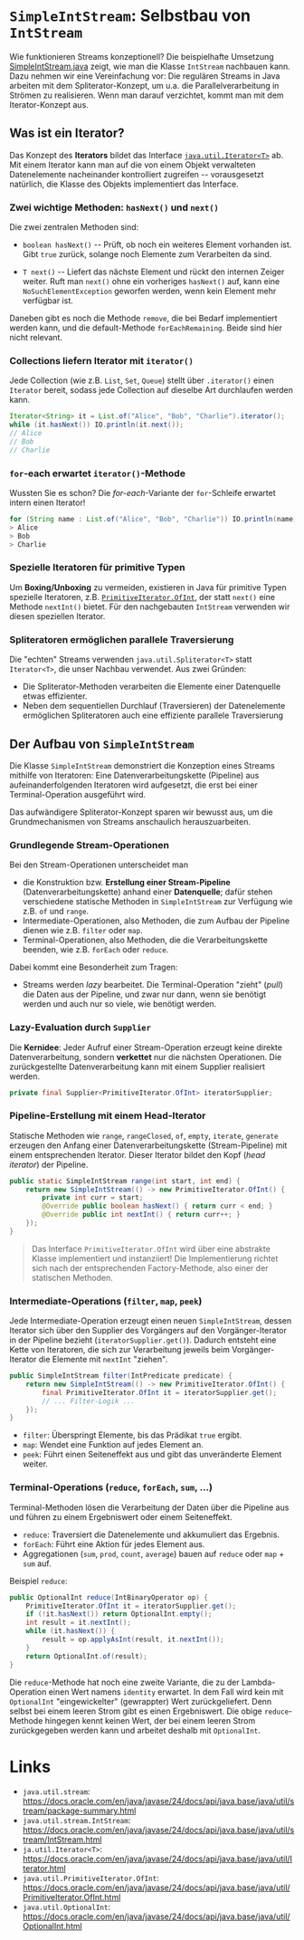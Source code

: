 # `SimpleIntStream`: Selbstbau von `IntStream`

Wie funktionieren Streams konzeptionell? Die beispielhafte Umsetzung [SimpleIntStream.java](SimpleIntStream.java) zeigt, wie man die Klasse `IntStream` nachbauen kann. Dazu nehmen wir eine Vereinfachung vor: Die regulären Streams in Java arbeiten mit dem Spliterator-Konzept, um u.a. die Parallelverarbeitung in Strömen zu realisieren. Wenn man darauf verzichtet, kommt man mit dem Iterator-Konzept aus.

## Was ist ein Iterator?

Das Konzept des **Iterators** bildet das Interface [`java.util.Iterator<T>`](https://docs.oracle.com/en/java/javase/24/docs/api/java.base/java/util/Iterator.html) ab. Mit einem Iterator kann man auf die von einem Objekt verwalteten Datenelemente nacheinander kontrolliert zugreifen -- vorausgesetzt natürlich, die Klasse des Objekts implementiert das Interface.

### Zwei wichtige Methoden: `hasNext()` und `next()`

Die zwei zentralen Methoden sind:

* `boolean hasNext()` -- Prüft, ob noch ein weiteres Element vorhanden ist. Gibt `true` zurück, solange noch Elemente zum Verarbeiten da sind.

* `T next()` -- Liefert das nächste Element und rückt den internen Zeiger weiter. Ruft man `next()` ohne ein vorheriges `hasNext()` auf, kann eine `NoSuchElementException` geworfen werden, wenn kein Element mehr verfügbar ist.

Daneben gibt es noch die Methode `remove`, die bei Bedarf implementiert werden kann, und die default-Methode `forEachRemaining`. Beide sind hier nicht relevant.

### Collections liefern Iterator mit `iterator()`

Jede Collection (wie z.B. `List`, `Set`, `Queue`) stellt über `.iterator()` einen `Iterator` bereit, sodass jede Collection auf dieselbe Art durchlaufen werden kann.

```java
Iterator<String> it = List.of("Alice", "Bob", "Charlie").iterator();
while (it.hasNext()) IO.println(it.next());
// Alice
// Bob
// Charlie
```

### `for`-each erwartet `iterator()`-Methode

Wussten Sie es schon? Die _for-each_-Variante der `for`-Schleife erwartet intern einen Iterator!

```java
for (String name : List.of("Alice", "Bob", "Charlie")) IO.println(name);
> Alice
> Bob
> Charlie
```

### Spezielle Iteratoren für primitive Typen

Um **Boxing/Unboxing** zu vermeiden, existieren in Java für primitive Typen spezielle Iteratoren, z.B. [`PrimitiveIterator.OfInt`](https://docs.oracle.com/en/java/javase/24/docs/api/java.base/java/util/PrimitiveIterator.OfInt.html), der statt `next()` eine Methode `nextInt()` bietet. Für den nachgebauten `IntStream` verwenden wir diesen speziellen Iterator.

### Spliteratoren ermöglichen parallele Traversierung

Die "echten" Streams verwenden `java.util.Spliterator<T>` statt `Iterator<T>`, die unser Nachbau verwendet. Aus zwei Gründen:

* Die Spliterator-Methoden verarbeiten die Elemente einer Datenquelle etwas effizienter.
* Neben dem sequentiellen Durchlauf (Traversieren) der Datenelemente ermöglichen Spliteratoren auch eine effiziente parallele Traversierung

## Der Aufbau von `SimpleIntStream`

Die Klasse `SimpleIntStream` demonstriert die Konzeption eines Streams mithilfe von Iteratoren: Eine Datenverarbeitungskette (Pipeline) aus aufeinanderfolgenden Iteratoren wird aufgesetzt, die erst bei einer Terminal-Operation ausgeführt wird.

Das aufwändigere Spliterator-Konzept sparen wir bewusst aus, um die Grundmechanismen von Streams anschaulich herauszuarbeiten.

### Grundlegende Stream-Operationen

Bei den Stream-Operationen unterscheidet man

* die Konstruktion bzw. **Erstellung einer Stream-Pipeline** (Datenverarbeitungskette) anhand einer **Datenquelle**; dafür stehen verschiedene statische Methoden in `SimpleIntStream` zur Verfügung wie z.B. `of` und `range`.
* Intermediate-Operationen, also Methoden, die zum Aufbau der Pipeline dienen wie z.B. `filter` oder `map`.
* Terminal-Operationen, also Methoden, die die Verarbeitungskette beenden, wie z.B. `forEach` oder `reduce`.

Dabei kommt eine Besonderheit zum Tragen:

* Streams werden _lazy_ bearbeitet. Die Terminal-Operation "zieht" (_pull_) die Daten aus der Pipeline, und zwar nur dann, wenn sie benötigt werden und auch nur so viele, wie benötigt werden.

### Lazy-Evaluation durch `Supplier`

Die **Kernidee**: Jeder Aufruf einer Stream-Operation erzeugt keine direkte Datenverarbeitung, sondern **verkettet** nur die nächsten Operationen. Die zurückgestellte Datenverarbeitung kann mit einem Supplier realisiert werden.

```java
private final Supplier<PrimitiveIterator.OfInt> iteratorSupplier;
```

### Pipeline-Erstellung mit einem Head-Iterator

Statische Methoden wie `range`, `rangeClosed`, `of`, `empty`, `iterate`, `generate` erzeugen den Anfang einer Datenverarbeitungskette (Stream-Pipeline) mit einem entsprechenden Iterator. Dieser Iterator bildet den Kopf (_head iterator_) der Pipeline.

```java
public static SimpleIntStream range(int start, int end) {
    return new SimpleIntStream(() -> new PrimitiveIterator.OfInt() {
        private int curr = start;
        @Override public boolean hasNext() { return curr < end; }
        @Override public int nextInt() { return curr++; }
    });
}
```

> Das Interface `PrimitiveIterator.OfInt` wird über eine abstrakte Klasse implementiert und instanziiert! Die Implementierung richtet sich nach der entsprechenden Factory-Methode, also einer der statischen Methoden.

### Intermediate-Operations (`filter`, `map`, `peek`)

Jede Intermediate-Operation erzeugt einen neuen `SimpleIntStream`, dessen Iterator sich über den Supplier des Vorgängers auf den Vorgänger-Iterator in der Pipeline bezieht (`iteratorSupplier.get()`). Dadurch entsteht eine Kette von Iteratoren, die sich zur Verarbeitung jeweils beim Vorgänger-Iterator die Elemente mit `nextInt` "ziehen".

```java
public SimpleIntStream filter(IntPredicate predicate) {
    return new SimpleIntStream(() -> new PrimitiveIterator.OfInt() {
        final PrimitiveIterator.OfInt it = iteratorSupplier.get();
        // ... Filter-Logik ...
    });
}
```

* `filter`: Überspringt Elemente, bis das Prädikat `true` ergibt.
* `map`: Wendet eine Funktion auf jedes Element an.
* `peek`: Führt einen Seiteneffekt aus und gibt das unveränderte Element weiter.

### Terminal-Operations (`reduce`, `forEach`, `sum`, …)

Terminal-Methoden lösen die Verarbeitung der Daten über die Pipeline aus und führen zu einem Ergebniswert oder einem Seiteneffekt.

* `reduce`: Traversiert die Datenelemente und akkumuliert das Ergebnis.
* `forEach`: Führt eine Aktion für jedes Element aus.
* Aggregationen (`sum`, `prod`, `count`, `average`) bauen auf `reduce` oder `map` + `sum` auf.

Beispiel `reduce`:

```java
public OptionalInt reduce(IntBinaryOperator op) {
    PrimitiveIterator.OfInt it = iteratorSupplier.get();
    if (!it.hasNext()) return OptionalInt.empty();
    int result = it.nextInt();
    while (it.hasNext()) {
        result = op.applyAsInt(result, it.nextInt());
    }
    return OptionalInt.of(result);
}
```

Die `reduce`-Methode hat noch eine zweite Variante, die zu der Lambda-Operation einen Wert namens `identity` erwartet. In dem Fall wird kein mit `OptionalInt` "eingewickelter" (gewrappter) Wert zurückgeliefert. Denn selbst bei einem leeren Strom gibt es einen Ergebniswert. Die obige `reduce`-Methode hingegen kennt keinen Wert, der bei einem leeren Strom zurückgegeben werden kann und arbeitet deshalb mit `OptionalInt`.

# Links

* `java.util.stream`: https://docs.oracle.com/en/java/javase/24/docs/api/java.base/java/util/stream/package-summary.html
* `java.util.stream.IntStream`: https://docs.oracle.com/en/java/javase/24/docs/api/java.base/java/util/stream/IntStream.html
* `ja.util.Iterator<T>`: https://docs.oracle.com/en/java/javase/24/docs/api/java.base/java/util/Iterator.html
* `java.util.PrimitiveIterator.OfInt`: https://docs.oracle.com/en/java/javase/24/docs/api/java.base/java/util/PrimitiveIterator.OfInt.html
* `java.util.OptionalInt`: https://docs.oracle.com/en/java/javase/24/docs/api/java.base/java/util/OptionalInt.html